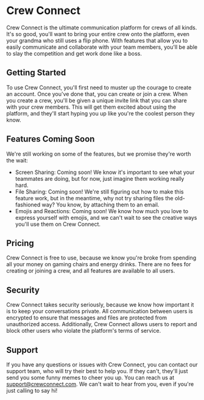 # Crew Connect

Crew Connect is the ultimate communication platform for crews of all kinds. It's so good, you'll want to bring your entire crew onto the platform, even your grandma who still uses a flip phone. With features that allow you to easily communicate and collaborate with your team members, you'll be able to slay the competition and get work done like a boss. 

## Getting Started

To use Crew Connect, you'll first need to muster up the courage to create an account. Once you've done that, you can create or join a crew. When you create a crew, you'll be given a unique invite link that you can share with your crew members. This will get them excited about using the platform, and they'll start hyping you up like you're the coolest person they know.

## Features Coming Soon

We're still working on some of the features, but we promise they're worth the wait:

- Screen Sharing: Coming soon! We know it's important to see what your teammates are doing, but for now, just imagine them working really hard.
- File Sharing: Coming soon! We're still figuring out how to make this feature work, but in the meantime, why not try sharing files the old-fashioned way? You know, by attaching them to an email.
- Emojis and Reactions: Coming soon! We know how much you love to express yourself with emojis, and we can't wait to see the creative ways you'll use them on Crew Connect.

## Pricing

Crew Connect is free to use, because we know you're broke from spending all your money on gaming chairs and energy drinks. There are no fees for creating or joining a crew, and all features are available to all users.

## Security

Crew Connect takes security seriously, because we know how important it is to keep your conversations private. All communication between users is encrypted to ensure that messages and files are protected from unauthorized access. Additionally, Crew Connect allows users to report and block other users who violate the platform's terms of service.

## Support

If you have any questions or issues with Crew Connect, you can contact our support team, who will try their best to help you. If they can't, they'll just send you some funny memes to cheer you up. You can reach us at support@crewconnect.com. We can't wait to hear from you, even if you're just calling to say hi!
